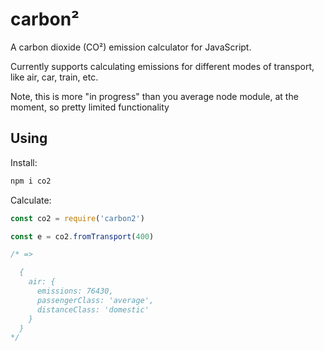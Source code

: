 carbon²
=======

A carbon dioxide (CO²) emission calculator for JavaScript.

Currently supports calculating emissions for different modes of transport, like air, car, train, etc.

Note, this is more "in progress" than you average node module, at the moment, so pretty limited functionality

## Using

Install:

```bash
npm i co2
```

Calculate:

```js
const co2 = require('carbon2')

const e = co2.fromTransport(400)

/* =>

  {
    air: {
      emissions: 76430,
      passengerClass: 'average',
      distanceClass: 'domestic'
    }
  }
*/
```
